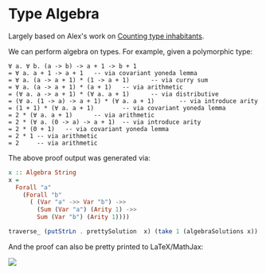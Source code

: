 # Type Algebra

Largely based on Alex's work on [Counting type inhabitants](https://alexknvl.com/posts/counting-type-inhabitants.html).

We can perform algebra on types. For example, given a polymorphic type:

```
∀ a. ∀ b. (a -> b) -> a + 1 -> b + 1
= ∀ a. a + 1 -> a + 1   -- via covariant yoneda lemma
= ∀ a. (a -> a + 1) * (1 -> a + 1)      -- via curry sum
= ∀ a. (a -> a + 1) * (a + 1)   -- via arithmetic
= (∀ a. a -> a + 1) * (∀ a. a + 1)      -- via distributive
= (∀ a. (1 -> a) -> a + 1) * (∀ a. a + 1)       -- via introduce arity
= (1 + 1) * (∀ a. a + 1)        -- via covariant yoneda lemma
= 2 * (∀ a. a + 1)      -- via arithmetic
= 2 * (∀ a. (0 -> a) -> a + 1)  -- via introduce arity
= 2 * (0 + 1)   -- via covariant yoneda lemma
= 2 * 1 -- via arithmetic
= 2     -- via arithmetic
```

The above proof output was generated via:

```haskell
x :: Algebra String
x =
  Forall "a"
    (Forall "b"
      ( (Var "a" ->> Var "b") ->>
        (Sum (Var "a") (Arity 1) ->>
        Sum (Var "b") (Arity 1))))

traverse_ (putStrLn . prettySolution  x) (take 1 (algebraSolutions x))
```

And the proof can also be pretty printed to LaTeX/MathJax:

![](https://render.githubusercontent.com/render/math?math=%5Cbbox%5B%23FFF%5D%7B%5Cbegin%7Balign*%7D%0A%5Cforall%20a.%20%5Cforall%20b.%20(a%20%5Crightarrow%20b)%20%5Crightarrow%20((a%20%2B%201)%20%5Crightarrow%20(b%20%2B%201))%20%26%3D%20%5Cforall%20a.%20(a%20%2B%201)%20%5Crightarrow%20(a%20%2B%201)%20%26%26%20%5Ctext%7B(covariant%20yoneda%20lemma)%7D%0A%5C%5C%0A%26%3D%20%5Cforall%20a.%20a%20%5Crightarrow%20(a%20%2B%201)%20*%201%20%5Crightarrow%20(a%20%2B%201)%20%26%26%20%5Ctext%7B(curry%20sum)%7D%0A%5C%5C%0A%26%3D%20%5Cforall%20a.%20a%20%5Crightarrow%20(a%20%2B%201)%20*%20(a%20%2B%201)%20%26%26%20%5Ctext%7B(arithmetic)%7D%0A%5C%5C%0A%26%3D%20(%5Cforall%20a.%20a%20%5Crightarrow%20(a%20%2B%201))%20*%20(%5Cforall%20a.%20a%20%2B%201)%20%26%26%20%5Ctext%7B(distributive)%7D%0A%5C%5C%0A%26%3D%20(%5Cforall%20a.%20(1%20%5Crightarrow%20a)%20%5Crightarrow%20(a%20%2B%201))%20*%20(%5Cforall%20a.%20a%20%2B%201)%20%26%26%20%5Ctext%7B(introduce%20arity)%7D%5C%5C%0A%26%3D%20(1%20%2B%201)%20*%20(%5Cforall%20a.%20a%20%2B%201)%20%26%26%20%5Ctext%7B(covariant%20yoneda%20lemma)%7D%0A%5C%5C%0A%26%3D%202%20*%20(%5Cforall%20a.%20a%20%2B%201)%20%26%26%20%5Ctext%7B(arithmetic)%7D%0A%5C%5C%0A%26%3D%202%20*%20(%5Cforall%20a.%20(0%20%5Crightarrow%20a)%20%5Crightarrow%20(a%20%2B%201))%20%26%26%20%5Ctext%7B(introduce%20arity)%7D%0A%5C%5C%0A%26%3D%202%20*%20(0%20%2B%201)%20%26%26%20%5Ctext%7B(covariant%20yoneda%20lemma)%7D%0A%5C%5C%0A%26%3D%202%20*%201%20%26%26%20%5Ctext%7B(arithmetic)%7D%0A%5C%5C%0A%26%3D%202%20%26%26%20%5Ctext%7B(arithmetic)%7D%0A%5Cend%7Balign*%7D%7D)
